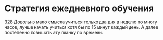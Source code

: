 # Стратегия ежедневного обучения

328 Довольно мало смысла учиться только два дня в неделю по многу часов, лучше начать учиться хотя бы по 15 минут каждый день. А далее постепенно повышать эту планку по времени.
